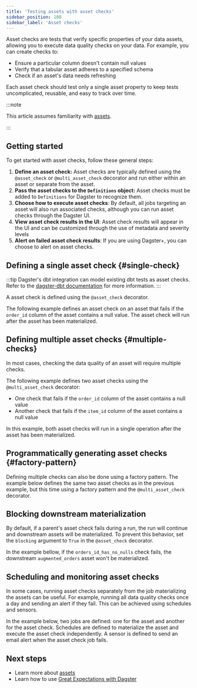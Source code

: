 ```yaml
---
title: 'Testing assets with asset checks'
sidebar_position: 100
sidebar_label: 'Asset checks'
---
```


Asset checks are tests that verify specific properties of your data assets, allowing you to execute data quality checks on your data. For example, you can create checks to:

- Ensure a particular column doesn't contain null values
- Verify that a tabular asset adheres to a specified schema
- Check if an asset's data needs refreshing

Each asset check should test only a single asset property to keep tests uncomplicated, reusable, and easy to track over time.

:::note

This article assumes familiarity with [assets](/guides/build/assets/).

:::

## Getting started

To get started with asset checks, follow these general steps:

1. **Define an asset check:** Asset checks are typically defined using the `@asset_check` or `@multi_asset_check` decorator and run either within an asset or separate from the asset.
2. **Pass the asset checks to the `Definitions` object:** Asset checks must be added to `Definitions` for Dagster to recognize them.
3. **Choose how to execute asset checks**: By default, all jobs targeting an asset will also run associated checks, although you can run asset checks through the Dagster UI.
4. **View asset check results in the UI**: Asset check results will appear in the UI and can be customized through the use of metadata and severity levels
5. **Alert on failed asset check results**: If you are using Dagster+, you can choose to alert on asset checks.

## Defining a single asset check \{#single-check}

:::tip
Dagster's dbt integration can model existing dbt tests as asset checks. Refer to the [dagster-dbt documentation](/integrations/libraries/dbt) for more information.
:::

A asset check is defined using the `@asset_check` decorator.

The following example defines an asset check on an asset that fails if the `order_id` column of the asset contains a null value. The asset check will run after the asset has been materialized.

<CodeExample
  path="docs_snippets/docs_snippets/guides/data-assets/quality-testing/asset-checks/single-asset-check.py"
  language="python"
/>

## Defining multiple asset checks \{#multiple-checks}

In most cases, checking the data quality of an asset will require multiple checks.

The following example defines two asset checks using the `@multi_asset_check` decorator:

- One check that fails if the `order_id` column of the asset contains a null value
- Another check that fails if the `item_id` column of the asset contains a null value

In this example, both asset checks will run in a single operation after the asset has been materialized.

<CodeExample
  path="docs_snippets/docs_snippets/guides/data-assets/quality-testing/asset-checks/multiple-asset-checks.py"
  language="python"
/>

## Programmatically generating asset checks \{#factory-pattern}

Defining multiple checks can also be done using a factory pattern. The example below defines the same two asset checks as in the previous example, but this time using a factory pattern and the `@multi_asset_check` decorator.

<CodeExample
  path="docs_snippets/docs_snippets/guides/data-assets/quality-testing/asset-checks/asset-checks-factory.py"
  language="python"
/>

## Blocking downstream materialization

By default, if a parent's asset check fails during a run, the run will continue and downstream assets will be materialized. To prevent this behavior, set the `blocking` argument to `True` in the `@asset_check` decorator.

In the example bellow, if the `orders_id_has_no_nulls` check fails, the downstream `augmented_orders` asset won't be materialized.

<CodeExample
  path="docs_snippets/docs_snippets/guides/data-assets/quality-testing/asset-checks/block-downstream-with-asset-checks.py"
  language="python"
/>

## Scheduling and monitoring asset checks

In some cases, running asset checks separately from the job materializing the assets can be useful. For example, running all data quality checks once a day and sending an alert if they fail. This can be achieved using schedules and sensors.

In the example below, two jobs are defined: one for the asset and another for the asset check. Schedules are defined to materialize the asset and execute the asset check independently. A sensor is defined to send an email alert when the asset check job fails.

<CodeExample
  path="docs_snippets/docs_snippets/guides/data-assets/quality-testing/asset-checks/asset-checks-with-schedule-and-sensor.py"
  language="python"
/>

## Next steps

- Learn more about [assets](/guides/build/assets/)
- Learn how to use [Great Expectations with Dagster](https://dagster.io/blog/ensuring-data-quality-with-dagster-and-great-expectations)
